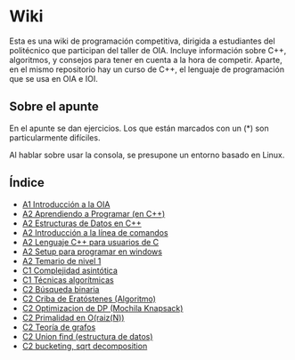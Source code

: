 # Wiki

Esta es una wiki de programación competitiva, dirigida a estudiantes del politécnico
que participan del taller de OIA. Incluye información sobre C++, algoritmos, y
consejos para tener en cuenta a la hora de competir. Aparte, en el mismo repositorio
hay un curso de C++, el lenguaje de programación que se usa en OIA e IOI.

## Sobre el apunte

En el apunte se dan ejercicios. Los que están marcados con un (\*) son particularmente difíciles.

Al hablar sobre usar la consola, se presupone un entorno basado en Linux.

## Índice

- [A1 Introducción a la OIA]( A1-Introducción-a-la-OIA.md )
- [A2 Aprendiendo a Programar (en C++)]( A2-Aprendiendo-a-Programar-(en-C➕➕).md )
- [A2 Estructuras de Datos en C++]( A2-Estructuras-de-Datos-en-C➕➕.md )
- [A2 Introducción a la línea de comandos]( A2-Introducción-a-la-línea-de-comandos.md )
- [A2 Lenguaje C++ para usuarios de C]( A2-Lenguaje-C➕➕-para-usuarios-de-C.md )
- [A2 Setup para programar en windows]( A2-Setup-para-programar-en-windows.md )
- [A2 Temario de nivel 1]( A2-Temario-de-nivel-1.md )
- [C1 Complejidad asintótica]( C1-Complejidad-asintótica.md )
- [C1 Técnicas algorítmicas]( C1-Técnicas-algorítmicas.md )
- [C2 Búsqueda binaria]( C2-Búsqueda-binaria.md )
- [C2 Criba de Eratóstenes (Algoritmo)]( C2-Criba-de-Eratóstenes-(Algoritmo).md )
- [C2 Optimizacion de DP  (Mochila   Knapsack)]( C2-Optimizacion-de-DP--(Mochila---Knapsack).md )
- [C2 Primalidad en O(raiz(N))]( C2-Primalidad-en-O(raiz(N)).md )
- [C2 Teoría de grafos]( C2-Teoría-de-grafos.md )
- [C2 Union find (estructura de datos)]( C2-Union-find-(estructura-de-datos).md )
- [C2 bucketing, sqrt decomposition]( C2-bucketing,-sqrt-decomposition.md )
